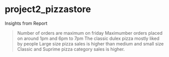 # project2_pizzastore
Insights from Report
> Number of orders are maximum on friday
> Maximumber orders placed on around 1pm and 6pm to 7pm
> The classic dulex pizza mostly liked by people
> Large size pizza sales is higher than medium and small size 
> Classic and Suprime pizza category sales is higher.
